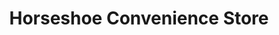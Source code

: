 ---
title: "Horseshoe Convenience Store"
url: /mentone/horseshoe-convenience-store/
shop: convenience
---